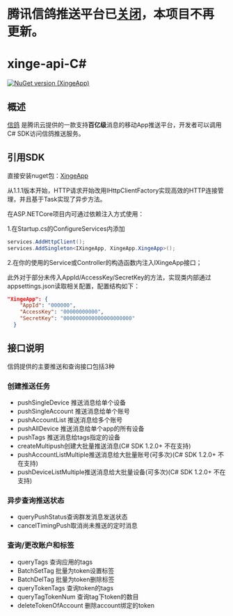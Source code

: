 # 腾讯信鸽推送平台已[关闭](https://tencenbigdata.gitbooks.io/xg-docs/content/migration_guide/summary.html)，本项目不再更新。

# xinge-api-C#
[![NuGet version (XingeApp)](https://img.shields.io/nuget/v/XingeApp.svg?style=flat-square)](https://www.nuget.org/packages/XingeApp/)
## 概述
[信鸽](http://xg.qq.com) 是腾讯云提供的一款支持**百亿级**消息的移动App推送平台，开发者可以调用C# SDK访问信鸽推送服务。

## 引用SDK
直接安装nuget包：[XingeApp](https://www.nuget.org/packages/XingeApp)

从1.1.1版本开始，HTTP请求开始改用IHttpClientFactory实现高效的HTTP连接管理，并且基于Task实现了异步方法。

在ASP.NETCore项目内可通过依赖注入方式使用：

1.在Startup.cs的ConfigureServices内添加 
```C#
services.AddHttpClient();
services.AddSingleton<IXingeApp, XingeApp.XingeApp>();
```
2.在你的使用的Service或Controller的构造函数内注入IXingeApp接口；

此外对于部分未传入AppId/AccessKey/SecretKey的方法，实现类内部通过appsettings.json读取相关配置，配置结构如下：
```json
"XingeApp": {
    "AppId": "000000",
    "AccessKey": "00000000000",
    "SecretKey": "0000000000000000000000"
  }
```
## 接口说明
信鸽提供的主要推送和查询接口包括3种

### 创建推送任务
- pushSingleDevice 推送消息给单个设备
- pushSingleAccount 推送消息给单个账号
- pushAccountList 推送消息给多个账号
- pushAllDevice 推送消息给单个app的所有设备
- pushTags 推送消息给tags指定的设备
- createMultipush创建大批量推送消息(C# SDK 1.2.0+ 不在支持)
- pushAccountListMultiple推送消息给大批量账号(可多次)(C# SDK 1.2.0+ 不在支持)
- pushDeviceListMultiple推送消息给大批量设备(可多次)(C# SDK 1.2.0+ 不在支持)

### 异步查询推送状态
- queryPushStatus查询群发消息发送状态
- cancelTimingPush取消尚未推送的定时消息

### 查询/更改账户和标签
- queryTags 查询应用的tags
- BatchSetTag 批量为token设置标签
- BatchDelTag 批量为token删除标签
- queryTokenTags 查询token的tags
- queryTagTokenNum 查询tag下token的数目
- deleteTokenOfAccount 删除account绑定的token
